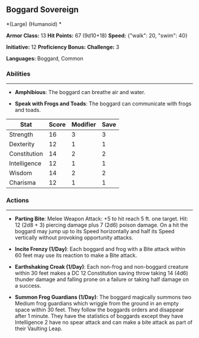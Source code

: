 ## Boggard Sovereign
*(Large) (Humanoid) *

**Armor Class:** 13
**Hit Points:** 67 (9d10+18)
**Speed:** {"walk": 20, "swim": 40}

**Initiative:** 12
**Proficiency Bonus:**
**Challenge:** 3

**Languages:** Boggard, Common

### Abilities
 --- 
- **Amphibious**: The boggard can breathe air and water.

- **Speak with Frogs and Toads**: The boggard can communicate with frogs and toads.



| Stat | Score | Modifier | Save |
| ---- | ---- | ---- | ---- |
| Strength | 16 | 3 | 3 |
| Dexterity | 12 | 1 | 1 |
| Constitution | 14 | 2 | 2 |
| Intelligence | 12 | 1 | 1 |
| Wisdom | 14 | 2 | 2 |
| Charisma | 12 | 1 | 1 |

### Actions
 --- 
- **Parting Bite**: Melee Weapon Attack: +5 to hit  reach 5 ft.  one target. Hit: 12 (2d8 + 3) piercing damage plus 7 (2d6) poison damage. On a hit  the boggard may jump up to its Speed horizontally and half its Speed vertically without provoking opportunity attacks.

- **Incite Frenzy (1/Day)**: Each boggard and frog with a Bite attack within 60 feet may use its reaction to make a Bite attack.

- **Earthshaking Croak (1/Day)**: Each non-frog and non-boggard creature within 30 feet makes a DC 12 Constitution saving throw  taking 14 (4d6) thunder damage and falling prone on a failure  or taking half damage on a success.

- **Summon Frog Guardians (1/Day)**: The boggard magically summons two Medium frog guardians  which wriggle from the ground in an empty space within 30 feet. They follow the boggards orders and disappear after 1 minute. They have the statistics of boggards except they have Intelligence 2  have no spear attack  and can make a bite attack as part of their Vaulting Leap.

